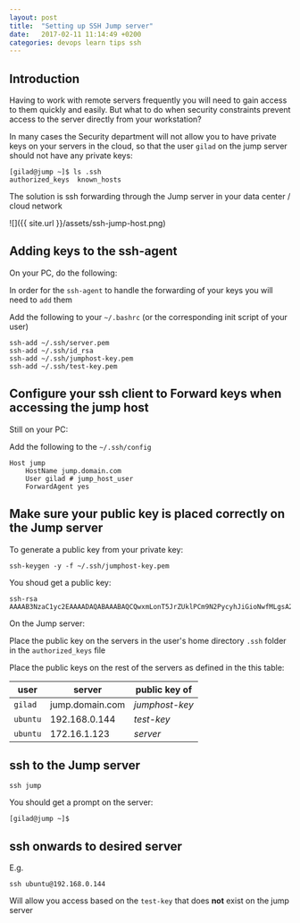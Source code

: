 ```yaml
---
layout: post
title:  "Setting up SSH Jump server"
date:   2017-02-11 11:14:49 +0200
categories: devops learn tips ssh
---
```


## Introduction

Having to work with remote servers frequently you will need to gain access to them quickly and easily. But what to do when security constraints prevent access to the server directly from your workstation?

In many cases the Security department will not allow you to have private keys on your servers in the cloud, so that the user `gilad` on the jump server should not have any private keys:

```
[gilad@jump ~]$ ls .ssh
authorized_keys  known_hosts
```

The solution is ssh forwarding through the Jump server in your data center / cloud network

![]({{ site.url }}/assets/ssh-jump-host.png)

## Adding keys to the ssh-agent

On your PC, do the following:

In order for the `ssh-agent` to handle the forwarding of your keys you will need to `add` them

Add the following to your `~/.bashrc` (or the corresponding init script of your user)

```
ssh-add ~/.ssh/server.pem
ssh-add ~/.ssh/id_rsa
ssh-add ~/.ssh/jumphost-key.pem
ssh-add ~/.ssh/test-key.pem
```

## Configure your ssh client to Forward keys when accessing the jump host

Still on your PC: 

Add the following to the `~/.ssh/config`

```
Host jump
    HostName jump.domain.com
    User gilad # jump_host_user
    ForwardAgent yes
```

## Make sure your public key is placed correctly on the Jump server

To generate a public key from your private key:

```
ssh-keygen -y -f ~/.ssh/jumphost-key.pem
```

You shoud get a public key:

```
ssh-rsa AAAAB3NzaC1yc2EAAAADAQABAAABAQCQwxmLonT5JrZUklPCm9N2PycyhJiGioNwfMLgsA2OYqI9ndoMj7eNK4yH3r32M4cBFgG8Y3Nw9hLhAXIA2GfuKSiSfdGepAn6Un/zm1j4LwKZGA/1wdekhIL8pmkNdLZU/N4iAdAvZJ3WPFqaLmFlz7t9AuoPodCF7dPFStBPBcxys17GruxhqnCeoXxjs59P1MsOmucu2dU85yfbKDEinVxuHI5mfH+AEm0zB2GZdBnUUs1gFmm7VT743ELINjVGF36zrtQZUj90ZxirQtfhdJrGjW83hrvlY+6ACuGZcuAGiOm0BhT6LTaUHUU4l0AziWTWgbPzEITQyGQ16hmR
```

On the Jump server: 

Place the public key on the servers in the user's home directory `.ssh` folder in the `authorized_keys` file

Place the public keys on the rest of the servers as defined in the this table:

|user|server|public key of|
|---|---|---|
|`gilad`|jump.domain.com|*jumphost-key*|
|`ubuntu`|192.168.0.144|*test-key*|
|`ubuntu`|172.16.1.123|*server*|

## ssh to the Jump server

`ssh jump`

You should get a prompt on the server:

```
[gilad@jump ~]$
```

## ssh onwards to desired server

E.g.

`ssh ubuntu@192.168.0.144`

Will allow you access based on the `test-key` that does **not** exist on the jump server
